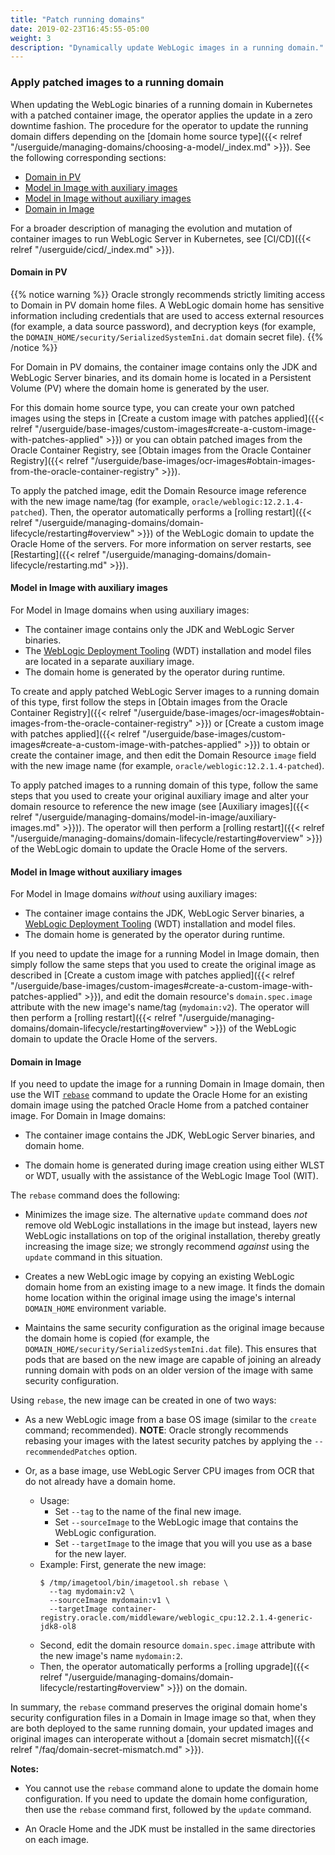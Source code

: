 ```yaml
---
title: "Patch running domains"
date: 2019-02-23T16:45:55-05:00
weight: 3
description: "Dynamically update WebLogic images in a running domain."
---
```


### Apply patched images to a running domain

When updating the WebLogic binaries of a running domain in Kubernetes with a patched container image,
the operator applies the update in a zero downtime fashion.
The procedure for the operator to update the running domain differs depending on the
[domain home source type]({{< relref "/userguide/managing-domains/choosing-a-model/_index.md" >}}).
See the following corresponding sections:

- [Domain in PV](#domain-in-pv)
- [Model in Image with auxiliary images](#model-in-image-with-auxiliary-images)
- [Model in Image without auxiliary images](#model-in-image-without-auxiliary-images)
- [Domain in Image](#domain-in-image)

For a broader description of managing the evolution and mutation
of container images to run WebLogic Server in Kubernetes,
see [CI/CD]({{< relref "/userguide/cicd/_index.md" >}}).

#### Domain in PV

{{% notice warning %}}
Oracle strongly recommends strictly limiting access to Domain in PV domain home files.
A WebLogic domain home has sensitive information
including credentials that are used to access external resources
(for example, a data source password),
and decryption keys
(for example, the `DOMAIN_HOME/security/SerializedSystemIni.dat` domain secret file).
{{% /notice %}}

For Domain in PV domains,
the container image contains only the JDK and WebLogic Server binaries,
and its domain home is located in a Persistent Volume (PV)
where the domain home is generated by the user.

For this domain home source type, you can create your own patched images using the steps
in [Create a custom image with patches applied]({{< relref "/userguide/base-images/custom-images#create-a-custom-image-with-patches-applied" >}})
or you can obtain patched images from the Oracle Container Registry,
see [Obtain images from the Oracle Container Registry]({{< relref "/userguide/base-images/ocr-images#obtain-images-from-the-oracle-container-registry" >}}).

To apply the patched image,
edit the Domain Resource image reference with the new image name/tag
(for example, `oracle/weblogic:12.2.1.4-patched`).
Then, the operator automatically performs a
[rolling restart]({{< relref "/userguide/managing-domains/domain-lifecycle/restarting#overview" >}})
of the WebLogic domain to update the Oracle Home of the servers.
For more information on server restarts,
see [Restarting]({{< relref "/userguide/managing-domains/domain-lifecycle/restarting.md" >}}).

#### Model in Image with auxiliary images

For Model in Image domains when using auxiliary images:

- The container image contains only the JDK and WebLogic Server binaries.
- The [WebLogic Deployment Tooling](https://oracle.github.io/weblogic-deploy-tooling/) (WDT) installation and model files
  are located in a separate auxiliary image.
- The domain home is generated by the operator during runtime.

To create and apply patched WebLogic Server images to a running domain of this type,
first follow the steps in
[Obtain images from the Oracle Container Registry]({{< relref "/userguide/base-images/ocr-images#obtain-images-from-the-oracle-container-registry" >}}) or
[Create a custom image with patches applied]({{< relref "/userguide/base-images/custom-images#create-a-custom-image-with-patches-applied" >}})
to obtain or create the container image,
and then edit the Domain Resource `image` field with the new image name (for example, `oracle/weblogic:12.2.1.4-patched`).

To apply patched images to a running domain of this type,
follow the same steps that you used to create your original auxiliary image
and alter your domain resource to reference the new image
(see [Auxiliary images]({{< relref "/userguide/managing-domains/model-in-image/auxiliary-images.md" >}})).
The operator will then perform a [rolling restart]({{< relref "/userguide/managing-domains/domain-lifecycle/restarting#overview" >}})
of the WebLogic domain to update the Oracle Home of the servers.

#### Model in Image without auxiliary images

For Model in Image domains _without_ using auxiliary images:

- The container image contains the JDK, WebLogic Server binaries,
  a [WebLogic Deployment Tooling](https://oracle.github.io/weblogic-deploy-tooling/) (WDT) installation and model files.
- The domain home is generated by the operator during runtime.

If you need to update the image for a running Model in Image domain,
then simply follow the same steps that you used to create the original
image as described in [Create a custom image with patches applied]({{< relref "/userguide/base-images/custom-images#create-a-custom-image-with-patches-applied" >}}),
and edit the domain resource's `domain.spec.image` attribute
with the new image's name/tag (`mydomain:v2`).
The operator will then perform a [rolling restart]({{< relref "/userguide/managing-domains/domain-lifecycle/restarting#overview" >}})
of the WebLogic domain to update the Oracle Home of the servers.

#### Domain in Image

If you need to update the image for a running Domain in Image domain,
then use the WIT [`rebase`](https://oracle.github.io/weblogic-image-tool/userguide/tools/rebase-image/)
command to update the Oracle Home
for an existing domain image using the patched Oracle Home from a patched container image.
For Domain in Image domains:

- The container image contains the JDK, WebLogic Server binaries, and domain home.

- The domain home is generated during image creation using either WLST or WDT,
  usually with the assistance of the WebLogic Image Tool (WIT).

The `rebase` command does the following:

- Minimizes the image size. The alternative `update` command does _not_ remove old WebLogic installations
  in the image but instead, layers new WebLogic installations on top of the original installation, thereby
  greatly increasing the image size; we strongly recommend _against_ using the `update` command in this situation.

- Creates a new WebLogic image by copying an existing WebLogic domain home
  from an existing image to a new image.
  It finds the domain home location within the original image
  using the image's internal `DOMAIN_HOME` environment variable.

- Maintains the same security configuration
  as the original image because the domain home is copied
  (for example, the `DOMAIN_HOME/security/SerializedSystemIni.dat` file).
  This ensures that pods that are based on the new image
  are capable of joining an already running
  domain with pods on an older version of the image with same security configuration.

Using `rebase`, the new image can be created in one of two ways:

- As a new WebLogic image from a base OS image (similar to the `create` command; recommended).
  **NOTE**:  Oracle strongly recommends rebasing your images with the latest security patches by applying the `--recommendedPatches` option.

- Or, as a base image, use WebLogic Server CPU images from OCR that do not already have a domain home.

  - Usage:
    - Set `--tag` to the name of the final new image.
    - Set `--sourceImage` to the WebLogic image that contains the WebLogic configuration.
    - Set `--targetImage` to the image that you will you use as a base for the new layer.
  - Example:
    First, generate the new image:
    ```shell
    $ /tmp/imagetool/bin/imagetool.sh rebase \
      --tag mydomain:v2 \
      --sourceImage mydomain:v1 \
      --targetImage container-registry.oracle.com/middleware/weblogic_cpu:12.2.1.4-generic-jdk8-ol8
    ```
   - Second, edit the domain resource `domain.spec.image`
    attribute with the new image's name `mydomain:2`.
    - Then, the operator automatically performs a
    [rolling upgrade]({{< relref "/userguide/managing-domains/domain-lifecycle/restarting#overview" >}})
    on the domain.

In summary, the `rebase` command preserves the original domain home's security configuration
files in a Domain in Image image so that, when they are both deployed to the same running domain,
your updated images and original images can interoperate without a
[domain secret mismatch]({{< relref "/faq/domain-secret-mismatch.md" >}}).

**Notes:**

  - You cannot use the `rebase` command alone to update the domain home configuration.
    If you need to update the domain home configuration,
    then use the `rebase` command first, followed by the `update` command.

  - An Oracle Home and the JDK must be installed in the same directories on each image.
